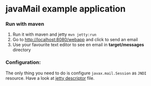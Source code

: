 javaMail example application
============================

### Run with maven
1. Run it with maven and jetty `mvn jetty:run`
1. Go to <a href="http://localhost:8080/webapp">http://localhost:8080/webapp</a> and click to send an email
1. Use your favourite text editor to see en email in **target/messages** directory

### Configuration:
The only thing you need to do is configure `javax.mail.Session` as `JNDI` resource.
Have a look at [jetty descriptor](./jetty/env.xml) file.

